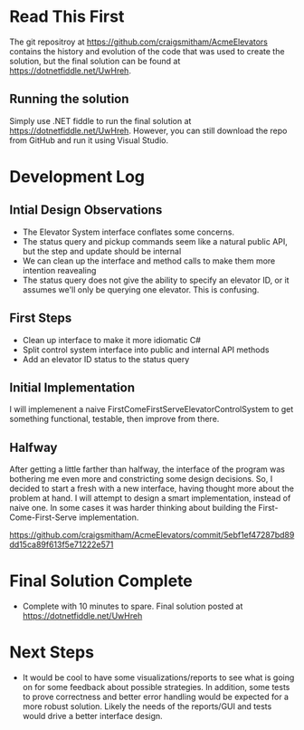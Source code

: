 # Read This First

The git repositroy at https://github.com/craigsmitham/AcmeElevators contains the history and evolution of the code that was used to create the solution, but the final solution can be found at https://dotnetfiddle.net/UwHreh.

## Running the solution

Simply use .NET fiddle to run the final solution at https://dotnetfiddle.net/UwHreh. However, you can still download the repo from GitHub and run it using Visual Studio.

# Development Log

## Intial Design Observations

* The Elevator System interface conflates some concerns. 
* The status query and pickup commands seem like a natural public API, but the step and update should be internal
* We can clean up the interface and method calls to make them more intention reavealing
* The status query does not give the ability to specify an elevator ID, or it assumes we'll only be querying one elevator. This is confusing. 

## First Steps 

* Clean up interface to make it more idiomatic C#
* Split control system interface into public and internal API methods
* Add an elevator ID status to the status query

## Initial Implementation

I will implemenent a naive FirstComeFirstServeElevatorControlSystem to get something functional, testable, then improve from there.

## Halfway

After getting a little farther than halfway, the interface of the program was bothering me even more and constricting some design decisions. So, I decided to start a fresh with a new interface, having thought more about the problem at hand. I will attempt to design a smart implementation, instead of naive one. In some cases it was harder thinking about building the First-Come-First-Serve implementation.

https://github.com/craigsmitham/AcmeElevators/commit/5ebf1ef47287bd89dd15ca89f613f5e71222e571

# Final Solution Complete

* Complete with 10 minutes to spare. Final solution posted at https://dotnetfiddle.net/UwHreh

# Next Steps

* It would be cool to have some visualizations/reports to see what is going on for some feedback about possible strategies. In addition, some tests to prove correctness and better error handling would be expected for a more robust solution. Likely the needs of the reports/GUI and tests would drive a better interface design.